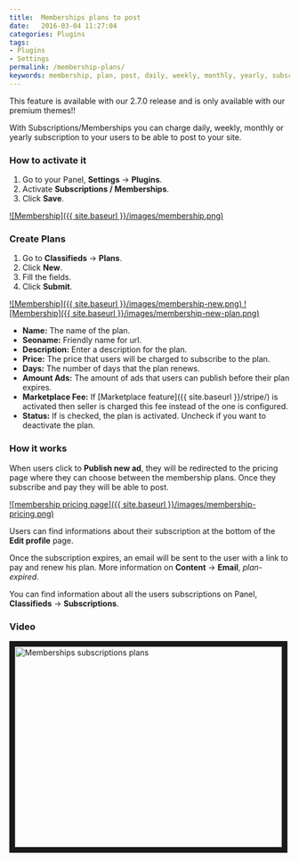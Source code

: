 ```yaml
---
title:  Memberships plans to post
date:   2016-03-04 11:27:04
categories: Plugins
tags: 
- Plugins
- Settings
permalink: /membership-plans/
keywords: membership, plan, post, daily, weekly, monthly, yearly, subscription
---
```

<div class="alert alert-warning">
<strong><i class="glyphicon glyphicon-warning-sign"></i> </strong> This feature is available with our 2.7.0 release and is only available with our premium themes!!
</div>

With Subscriptions/Memberships you can charge daily, weekly, monthly or yearly subscription to your users to be able to post to your site.

### How to activate it

1. Go to your Panel, **Settings** -> **Plugins**.
2. Activate **Subscriptions / Memberships**.
3. Click **Save**.

<a href="{{ site.baseurl }}/images/membership.png" class="thumbnail gallery-item" data-gallery>
![Membership]({{ site.baseurl }}/images/membership.png)
</a>

### Create Plans

1. Go to **Classifieds** -> **Plans**.
2. Click **New**.
3. Fill the fields.
4. Click **Submit**.

<a href="{{ site.baseurl }}/images/membership-new.png" class="thumbnail gallery-item" data-gallery>
![Membership]({{ site.baseurl }}/images/membership-new.png)
</a>

<a href="{{ site.baseurl }}/images/membership-new-plan.png" class="thumbnail gallery-item" data-gallery>
![Membership]({{ site.baseurl }}/images/membership-new-plan.png)
</a>

+ **Name:** The name of the plan.
+ **Seoname:** Friendly name for url.
+ **Description:** Enter a description for the plan.
+ **Price:** The price that users will be charged to subscribe to the plan.
+ **Days:** The number of days that the plan renews.
+ **Amount Ads:** The amount of ads that users can publish before their plan expires.
+ **Marketplace Fee:** If [Marketplace feature]({{ site.baseurl }}/stripe/) is activated then seller is charged this fee instead of the one is configured.
+ **Status:** If is checked, the plan is activated. Uncheck if you want to deactivate the plan.

### How it works

When users click to **Publish new ad**, they will be redirected to the pricing page where they can choose between the membership plans. Once they subscribe and pay they will be able to post. 

<a href="{{ site.baseurl }}/images/membership-pricing.png" class="thumbnail gallery-item" data-gallery>
![membership pricing page]({{ site.baseurl }}/images/membership-pricing.png)
</a>

Users can find informations about their subscription at the bottom of the **Edit profile** page.

Once the subscription expires, an email will be sent to the user with a link to pay and renew his plan. More information on **Content** -> **Email**, _plan-expired_.

You can find information about all the users subscriptions on Panel, **Classifieds** -> **Subscriptions**.

### Video

<a href="http://www.youtube.com/watch?feature=player_embedded&v=Lcu4RXQwe-c
" target="_blank"><img src="http://img.youtube.com/vi/Lcu4RXQwe-c/0.jpg" 
alt="Memberships subscriptions plans" width="480" height="360" border="10" /></a>










